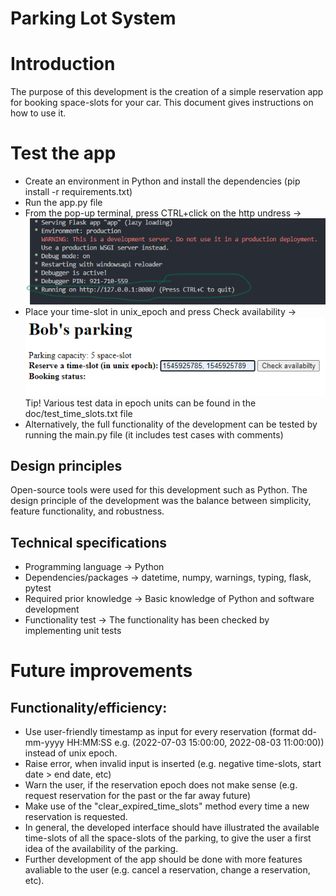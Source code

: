 # Parking Lot System

# Introduction
The purpose of this development is the creation of a simple reservation app for booking space-slots for your car.
This document gives instructions on how to use it.

# Test the app
- Create an environment in Python and install the dependencies (pip install -r requirements.txt)
- Run the app.py file
- From the pop-up terminal, press CTRL+click on the http undress -> ![plot](./doc/HTTPS.png)
- Place your time-slot in unix_epoch and press Check availability -> ![plot](./doc/web_app.png)
    Tip! Various test data in epoch units can be found in the doc/test_time_slots.txt file
- Alternatively, the full functionality of the development can be tested by running the main.py file (it includes test cases with comments)

## Design principles
Open-source tools were used for this development such as Python. The design principle of the development was the balance between simplicity, feature functionality, and robustness.

## Technical specifications
- Programming language -> Python
- Dependencies/packages -> datetime, numpy, warnings, typing, flask, pytest
- Required prior knowledge -> Basic knowledge of Python and software development
- Functionality test -> The functionality has been checked by implementing unit tests

# Future improvements
## Functionality/efficiency:
- Use user-friendly timestamp as input for every reservation (format dd-mm-yyyy HH:MM:SS e.g. (2022-07-03 15:00:00, 2022-08-03 11:00:00)) instead of unix epoch.
- Raise error, when invalid input is inserted (e.g. negative time-slots, start date > end date, etc)
- Warn the user, if the reservation epoch does not make sense (e.g. request reservation for the past or the far away future)
- Make use of the "clear_expired_time_slots" method every time a new reservation is requested.
- In general, the developed interface should have illustrated the available time-slots of all the space-slots of the parking, to give the user a first idea of the availability of the parking.
- Further development of the app should be done with more features avaliable to the user (e.g. cancel a reservation, change a reservation, etc).
